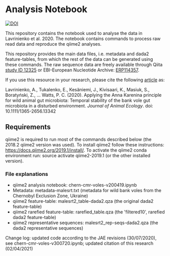 # Analysis Notebook
[![DOI](https://zenodo.org/badge/82461239.svg)](https://zenodo.org/badge/latestdoi/82461239)

This repository contains the notebook used to analyse the data in Lavrinienko et al. 2020. The notebook contains commands to process raw read data and reproduce the qiime2 analyses.

This repository provides the main data files, i.e. metadata and dada2 feature-tables, from which the rest of the data can be generated using these commands. The raw sequence data are freely available through Qiita [study ID 12325](https://qiita.ucsd.edu/study/description/12325) or EBI-European Nucleotide Archive: [ERP114357](https://www.ebi.ac.uk/ena/data/view/ERP114357).

If you use this resource in your research, please cite the following [article](https://doi.org/10.1111/1365-2656.13342) as:

Lavrinienko, A., Tukalenko, E., Kesäniemi, J., Kivisaari, K., Masiuk, S., Boratyński, Z., … Watts, P. C. (2020). Applying the Anna Karenina principle for wild animal gut microbiota: Temporal stability of the bank vole gut microbiota in a disturbed environment. *Journal of Animal Ecology*. doi: 10.1111/1365-2656.13342

## Requirements

qiime2 is required to run most of the commands described below (the 2018.2 qiime2 version was used).
To install qiime2 follow these instructions: https://docs.qiime2.org/2019.1/install/.
To activate the qiime2 conda environment run: source activate qiime2-2019.1 (or the other installed version).

### File explanations

 - qiime2 analysis notebook: chern-cmr-voles-v200419.ipynb
 - Metadata: metadata-malesrt.txt (metadata for wild bank voles from the Chernobyl Exclusion Zone, Ukraine)
 - qiime2 feature-table: malesrt2_table-dada2.qza (the original dada2 feature-table)
 - qiime2 rarefied feature-table: rarefied_table.qza (the 'filtered10', rarefied dada2 feature-table)
 - qiime2 representative sequences: malesrt2_rep-seqs-dada2.qza (the dada2 representative sequences)




Change log: updated code according to the JAE revisions (30/07/2020), see chern-cmr-voles-v300720.ipynb; updated citation of this research (02/04/2021)

